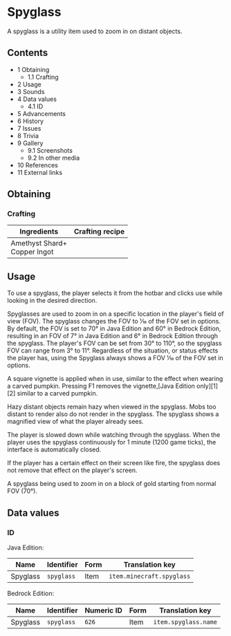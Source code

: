 # Spyglass
A spyglass is a utility item used to zoom in on distant objects.

## Contents
- 1 Obtaining
	- 1.1 Crafting
- 2 Usage
- 3 Sounds
- 4 Data values
	- 4.1 ID
- 5 Advancements
- 6 History
- 7 Issues
- 8 Trivia
- 9 Gallery
	- 9.1 Screenshots
	- 9.2 In other media
- 10 References
- 11 External links

## Obtaining
### Crafting
| Ingredients                      | Crafting recipe |
|----------------------------------|-----------------|
| Amethyst Shard+<br/>Copper Ingot |                 |

## Usage


To use a spyglass, the player selects it from the hotbar and clicks use while looking in the desired direction.

Spyglasses are used to zoom in on a specific location in the player's field of view (FOV). The spyglass changes the FOV to 1⁄10 of the FOV set in options. By default, the FOV is set to 70° in Java Edition and 60° in Bedrock Edition, resulting in an FOV of 7° in Java Edition and 6° in Bedrock Edition through the spyglass. The player's FOV can be set from 30° to 110°, so the spyglass FOV can  range from 3° to 11°. Regardless of the situation, or status effects the player has, using the Spyglass always shows a FOV 1⁄10 of the FOV set in options.

A square vignette is applied when in use, similar to the effect when wearing a carved pumpkin. Pressing F1 removes the vignette,‌[Java Edition  only][1][2] similar to a carved pumpkin. 

Hazy distant objects remain hazy when viewed in the spyglass. Mobs too distant to render also do not render in the spyglass. The spyglass shows a magnified view of what the player already sees.

The player is slowed down while watching through the spyglass. When the player uses the spyglass continuously for 1 minute (1200 game ticks), the interface is automatically closed.

If the player has a certain effect on their screen like fire, the spyglass does not remove that effect on the player's screen.

A spyglass being used to zoom in on a block of gold starting from normal FOV (70°).
## Data values
### ID
Java Edition:

| Name     | Identifier | Form | Translation key           |
|----------|------------|------|---------------------------|
| Spyglass | `spyglass` | Item | `item.minecraft.spyglass` |

Bedrock Edition:

| Name     | Identifier | Numeric ID | Form | Translation key      |
|----------|------------|------------|------|----------------------|
| Spyglass | `spyglass` | `626`      | Item | `item.spyglass.name` |

